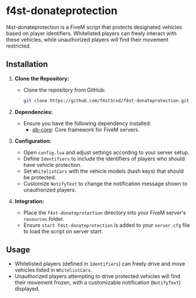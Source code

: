 # f4st-donateprotection

f4st-donateprotection is a FiveM script that protects designated vehicles based on player identifiers. Whitelisted players can freely interact with these vehicles, while unauthorized players will find their movement restricted.

## Installation

1. **Clone the Repository:**
   - Clone the repository from GitHub:
     ```bash
     git clone https://github.com/f4st3rxd/f4st-donateprotection.git
     ```

2. **Dependencies:**
   - Ensure you have the following dependency installed:
     - [qb-core](https://github.com/qbcore-framework/qb-core): Core framework for FiveM servers.

3. **Configuration:**
   - Open `config.lua` and adjust settings according to your server setup.
   - Define `Identifiers` to include the identifiers of players who should have vehicle protection.
   - Set `WhitelistCars` with the vehicle models (hash keys) that should be protected.
   - Customize `NotifyText` to change the notification message shown to unauthorized players.

4. **Integration:**
   - Place the `f4st-donateprotection` directory into your FiveM server's `resources` folder.
   - Ensure `start f4st-donateprotection` is added to your `server.cfg` file to load the script on server start.

## Usage

- Whitelisted players (defined in `Identifiers`) can freely drive and move vehicles listed in `WhitelistCars`.
- Unauthorized players attempting to drive protected vehicles will find their movement frozen, with a customizable notification (`NotifyText`) displayed.
